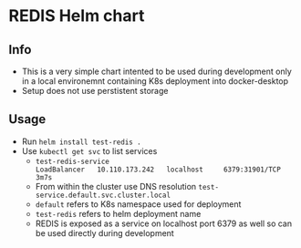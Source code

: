 # REDIS Helm chart

## Info

* This is a very simple chart intented to be used during development only in a local environemnt containing K8s deployment into docker-desktop
* Setup does not use perstistent storage

## Usage

* Run `helm install test-redis .`
* Use `kubectl get svc` to list services
  * `test-redis-service                                      LoadBalancer   10.110.173.242   localhost     6379:31901/TCP    3m7s`
  * From within the cluster use DNS resolution `test-service.default.svc.cluster.local`
  * `default` refers to K8s namespace used for deployment
  * `test-redis` refers to helm deployment name
  * REDIS is exposed as a service on localhost port 6379 as well so can be used directly during development
